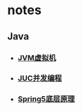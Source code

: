 # notes
## Java

- ### [JVM虚拟机](/Java/JVM笔记/README.md)

- ### [JUC并发编程](/Java/JUC并发编程/README.md)

- ### [Spring5底层原理](/Java/Spring5底层原理/README.md)

